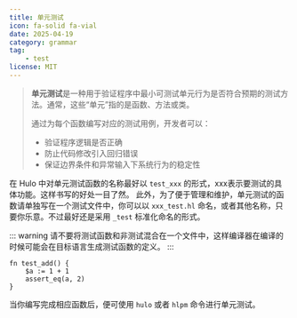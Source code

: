 ```yaml
---
title: 单元测试
icon: fa-solid fa-vial
date: 2025-04-19
category: grammar
tag:
    - test
license: MIT
---
```


> **单元测试**是一种用于验证程序中最小可测试单元行为是否符合预期的测试方法。通常，这些“单元”指的是函数、方法或类。
>
> 通过为每个函数编写对应的测试用例，开发者可以：
> - 验证程序逻辑是否正确
> - 防止代码修改引入回归错误
> - 保证边界条件和异常输入下系统行为的稳定性

在 Hulo 中对单元测试函数的名称最好以 `test_xxx` 的形式，xxx表示要测试的具体功能。这样书写的好处一目了然。
此外，为了便于管理和维护，单元测试的函数请单独写在一个测试文件中，你可以以 `xxx_test.hl` 命名，或者其他名称，只要你乐意。不过最好还是采用 `_test` 标准化命名的形式。

::: warning
请不要将测试函数和非测试混合在一个文件中，这样编译器在编译的时候可能会在目标语言生成测试函数的定义。
:::

```hulo title="math_test.hl" :no-line-numbers
fn test_add() {
    $a := 1 + 1
    assert_eq(a, 2)
}
```

当你编写完成相应函数后，便可使用 `hulo` 或者 `hlpm` 命令进行单元测试。